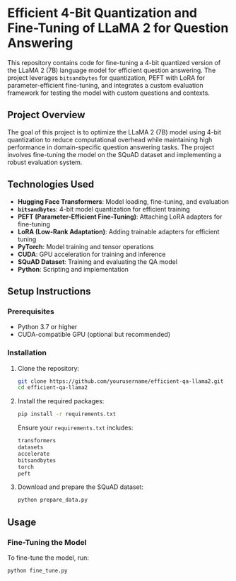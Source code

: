 # Efficient 4-Bit Quantization and Fine-Tuning of LLaMA 2 for Question Answering

This repository contains code for fine-tuning a 4-bit quantized version of the LLaMA 2 (7B) language model for efficient question answering. The project leverages `bitsandbytes` for quantization, PEFT with LoRA for parameter-efficient fine-tuning, and integrates a custom evaluation framework for testing the model with custom questions and contexts.

## Project Overview

The goal of this project is to optimize the LLaMA 2 (7B) model using 4-bit quantization to reduce computational overhead while maintaining high performance in domain-specific question answering tasks. The project involves fine-tuning the model on the SQuAD dataset and implementing a robust evaluation system.

## Technologies Used

- **Hugging Face Transformers**: Model loading, fine-tuning, and evaluation
- **`bitsandbytes`**: 4-bit model quantization for efficient training
- **PEFT (Parameter-Efficient Fine-Tuning)**: Attaching LoRA adapters for fine-tuning
- **LoRA (Low-Rank Adaptation)**: Adding trainable adapters for efficient tuning
- **PyTorch**: Model training and tensor operations
- **CUDA**: GPU acceleration for training and inference
- **SQuAD Dataset**: Training and evaluating the QA model
- **Python**: Scripting and implementation

## Setup Instructions

### Prerequisites

- Python 3.7 or higher
- CUDA-compatible GPU (optional but recommended)

### Installation

1. Clone the repository:

    ```bash
    git clone https://github.com/yourusername/efficient-qa-llama2.git
    cd efficient-qa-llama2
    ```

2. Install the required packages:

    ```bash
    pip install -r requirements.txt
    ```

    Ensure your `requirements.txt` includes:

    ```txt
    transformers
    datasets
    accelerate
    bitsandbytes
    torch
    peft
    ```

3. Download and prepare the SQuAD dataset:

    ```bash
    python prepare_data.py
    ```

## Usage

### Fine-Tuning the Model

To fine-tune the model, run:

```bash
python fine_tune.py
